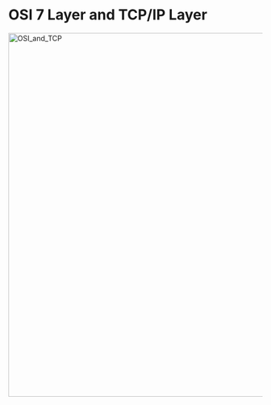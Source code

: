 # OSI 7 Layer and TCP/IP Layer

<img width="1280" height="720" alt="OSI_and_TCP" src="https://github.com/user-attachments/assets/f58620de-cce2-45bf-a9a5-5e9311b85270" />
